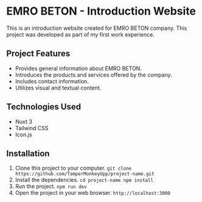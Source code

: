 # EMRO BETON - Introduction Website

This is an introduction website created for EMRO BETON company. This project was developed as part of my first work experience.

## Project Features

- Provides general information about EMRO BETON.
- Introduces the products and services offered by the company.
- Includes contact information.
- Utilizes visual and textual content.

## Technologies Used

- Nuxt 3
- Tailwind CSS
- Icon.js

## Installation

1. Clone this project to your computer.
`git clone https://github.com/TamperMonkeyUpp/project-name.git`
2. Install the dependencies.
`
cd project-name
npm install
`
3. Run the project.
`npm run dev`
4. Open the project in your web browser.
`http://localhost:3000`

